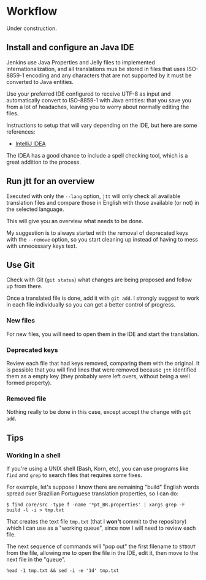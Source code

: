 # Workflow

Under construction.

## Install and configure an Java IDE

Jenkins use Java Properties and Jelly files to implemented internationalization,
and all translations mus be stored in files that uses ISO-8859-1 encoding and
any characters that are not supported by it must be converted to Java entities.

Use your preferred IDE configured to receive UTF-8 as input and automatically
convert to ISO-8859-1 with Java entities: that you save you from a lot of
headaches, leaving you to worry about normally editing the files.

Instructions to setup that will vary depending on the IDE, but here are some
references:

- [IntelliJ IDEA](https://www.jetbrains.com/help/idea/encoding.html#file-encoding-settings)

The IDEA has a good chance to include a spell checking tool, which is a great
addition to the process.

## Run jtt for an overview

Executed with only the `--lang` option, `jtt` will only check all available
translation files and compare those in English with those available (or not) in
the selected language.

This will give you an overview what needs to be done.

My suggestion is to always started with the removal of deprecated keys with the
`--remove` option, so you start cleaning up instead of having to mess with
unnecessary keys text.

## Use Git

Check with Git (`git status`) what changes are being proposed and follow up
from there.

Once a translated file is done, add it with `git add`. I strongly suggest to
work in each file individually so you can get a better control of progress.

### New files

For new files, you will need to open them in the IDE and start the translation.

### Deprecated keys

Review each file that had keys removed, comparing them with the original. It is
possible that you will find lines that were removed because `jtt` identified
them as a empty key (they probably were left overs, without being a well formed
property).

### Removed file

Nothing really to be done in this case, except accept the change with `git add`.

## Tips

### Working in a shell

If you're using a UNIX shell (Bash, Korn, etc), you can use programs like `find`
and `grep` to search files that requires some fixes.

For example, let's suppose I know there are remaining "build" English words
spread over Brazilian Portuguese translation properties, so I can do:

```
$ find core/src -type f -name '*pt_BR.properties' | xargs grep -F build -l -i > tmp.txt
```

That creates the text file `tmp.txt` (that I **won't** commit to the repository)
which I can use as a "working queue", since now I will need to review each file.

The next sequence of commands will "pop out" the first filename to `STDOUT`
from the file, allowing me to open the file in the IDE, edit it, then move
to the next file in the "queue".

```
head -1 tmp.txt && sed -i -e '1d' tmp.txt
```

